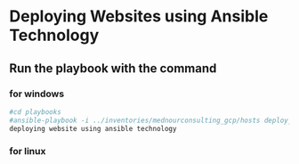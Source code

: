 # Deploying Websites using Ansible Technology 
## Run the playbook with the command
### for windows 
```bash
#cd playbooks 
#ansible-playbook -i ../inventories/mednourconsulting_gcp/hosts deploy_siteweb_static.yml '''
deploying website using ansible technology
```
### for linux 
